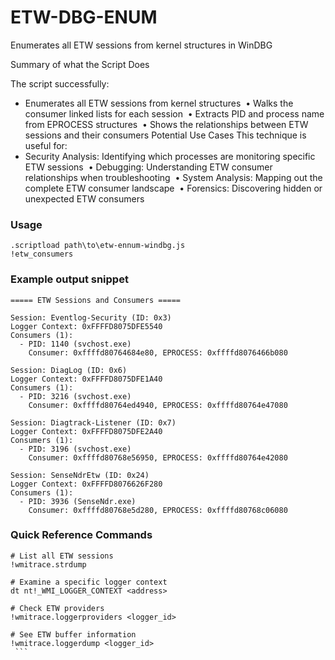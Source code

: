 # ETW-DBG-ENUM
Enumerates all ETW sessions from kernel structures in WinDBG

Summary of what the Script Does

The script successfully:
- Enumerates all ETW sessions from kernel structures 	•	Walks the consumer linked lists for each session 	•	Extracts PID and process name from EPROCESS structures 	•	Shows the relationships between ETW sessions and their consumers
Potential Use Cases
This technique is useful for:
- Security Analysis: Identifying which processes are monitoring specific ETW sessions 	•	Debugging: Understanding ETW consumer relationships when troubleshooting 	•	System Analysis: Mapping out the complete ETW consumer landscape 	•	Forensics: Discovering hidden or unexpected ETW consumers

### Usage
```
.scriptload path\to\etw-ennum-windbg.js
!etw_consumers
```

### Example output snippet
```
===== ETW Sessions and Consumers =====

Session: Eventlog-Security (ID: 0x3)
Logger Context: 0xFFFFD8075DFE5540
Consumers (1):
  - PID: 1140 (svchost.exe)
    Consumer: 0xffffd80764684e80, EPROCESS: 0xffffd8076466b080

Session: DiagLog (ID: 0x6)
Logger Context: 0xFFFFD8075DFE1A40
Consumers (1):
  - PID: 3216 (svchost.exe)
    Consumer: 0xffffd80764ed4940, EPROCESS: 0xffffd80764e47080

Session: Diagtrack-Listener (ID: 0x7)
Logger Context: 0xFFFFD8075DFE2A40
Consumers (1):
  - PID: 3196 (svchost.exe)
    Consumer: 0xffffd80768e56950, EPROCESS: 0xffffd80764e42080

Session: SenseNdrEtw (ID: 0x24)
Logger Context: 0xFFFFD8076626F280
Consumers (1):
  - PID: 3936 (SenseNdr.exe)
    Consumer: 0xffffd80768e5d280, EPROCESS: 0xffffd80768c06080
```

### Quick Reference Commands
```
# List all ETW sessions
!wmitrace.strdump

# Examine a specific logger context
dt nt!_WMI_LOGGER_CONTEXT <address>

# Check ETW providers
!wmitrace.loggerproviders <logger_id>

# See ETW buffer information
!wmitrace.loggerdump <logger_id>
 ```
